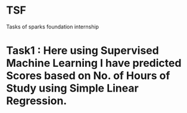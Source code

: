 # TSF
Tasks of sparks foundation internship
 # Task1 : Here using Supervised Machine Learning I have predicted Scores based on No. of Hours of Study using Simple Linear Regression.
